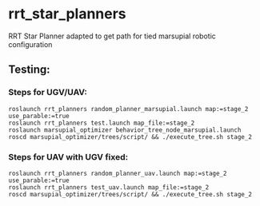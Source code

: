 # rrt_star_planners
RRT Star Planner adapted to get path for tied marsupial robotic configuration

## Testing:

### Steps for UGV/UAV:
```
roslaunch rrt_planners random_planner_marsupial.launch map:=stage_2 use_parable:=true
roslaunch rrt_planners test.launch map_file:=stage_2
roslaunch marsupial_optimizer behavior_tree_node_marsupial.launch
roscd marsupial_optimizer/trees/script/ && ./execute_tree.sh stage_2
```

### Steps for UAV with UGV fixed:

```
roslaunch rrt_planners random_planner_uav.launch map:=stage_2 use_parable:=true
roslaunch rrt_planners test_uav.launch map_file:=stage_2
roscd marsupial_optimizer/trees/script/ && ./execute_tree.sh stage_2
```

